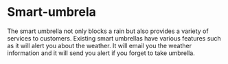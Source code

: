 # Smart-umbrela
The smart umbrella not only blocks a rain but also provides a variety of services to customers. Existing smart umbrellas have various features such as it will alert you about the weather. It will email you the weather information and it will send you alert if you forget to take umbrella.
